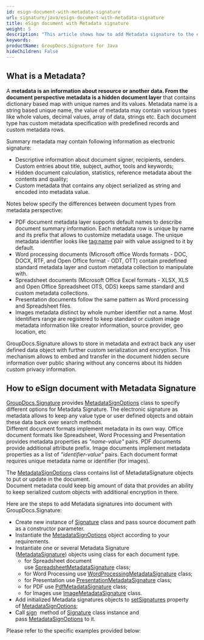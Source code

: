 ```yaml
---
id: esign-document-with-metadata-signature
url: signature/java/esign-document-with-metadata-signature
title: eSign document with Metadata signature
weight: 5
description: "This article shows how to add Metadata signature to the each document type meta layer with different data types over with GroupDocs.Signature"
keywords: 
productName: GroupDocs.Signature for Java
hideChildren: False
---
```

## What is a Metadata?

A **metadata **is an information about resource or another data. From the document perspective **metadata** is a** hidden document layer** that contains dictionary based map with unique names and its values. Metadata name is a string based unique name, the value of metadata may contain various types like whole values, decimal values, array of data, strings etc. Each document type has custom metadata specification with predefined records and custom metadata rows.

Summary metadata may contain following information as electronic signature:

*   Descriptive information about document signer, recipients, senders. Custom entries about title, subject, author, tools and keywords;
*   Hidden document calculation, statistics, reference metadata about the contents and quality;
*   Custom metadata that contains any object serialized as string and encoded into metadata value.

Notes below specify the differences between document types from metadata perspective:

*   PDF document metadata layer supports default names to describe document summary information. Each metadata row is unique by name and its prefix that allows to customize metadata usage. The unique metadata identifier looks like [tag:name](http://tagname/) pair with value assigned to it by default.
*   Word processing documents (Microsoft office Words formats - DOC, DOCX, RTF, and Open Office format - ODT, OTT) contain predefined standard metadata layer and custom metadata collection to manipulate with.
*   Spreadsheet documents (Microsoft Office Excel formats - XLSX, XLS and Open Office Spreadsheet OTS, ODS) keeps same standard and custom metadata collections.
*   Presentation documents follow the same pattern as Word processing and Spreadsheet files.
*   Images metadata distinct by whole number identifier not a name. Most identifiers range are registered to keep standard or custom image metadata information like creator information, source provider, geo location, etc

GroupDocs.Signature allows to store in metadata and extract back any user defined data object with further custom serialization and encryption. This mechanism allows to embed and transfer in the document hidden secure information over public sharing without any concerns about its hidden custom privacy information.

## How to eSign document with Metadata Signature

[GroupDocs.Signature](https://products.groupdocs.com/signature/java) provides [MetadataSignOptions](https://apireference.groupdocs.com/java/signature/com.groupdocs.signature.options.sign/MetadataSignOptions) class to specify different options for Metadata Signature. The electronic signature as metadata allows to keep any value type or user defined objects and obtain these data back over search methods.  
Different document formats implement metadata in its own way. Office document formats like Spreadsheet, Word Processing and Presentation provides metadata properties as *"name-value"* pairs. PDF documents provide additional attribute prefix. Image documents implement metadata properties as a list of *"identifier-value"* pairs. Each document format requires unique metadata name or identifier (for images).

The [MetadataSignOptions](https://apireference.groupdocs.com/java/signature/com.groupdocs.signature.options.sign/MetadataSignOptions) class contains list of MetadataSignature objects to put or update in the document.  
Document metadata could keep big amount of data that provides an ability to keep serialized custom objects with additional encryption in there. 

Here are the steps to add Metadata signatures into document with GroupDocs.Signature:

*   Create new instance of [Signature](https://apireference.groupdocs.com/java/signature/com.groupdocs.signature/Signature) class and pass source document path as a constructor parameter.    
*   Instantiate the [MetadataSignOptions](https://apireference.groupdocs.com/java/signature/com.groupdocs.signature.options.sign/MetadataSignOptions) object according to your requirements.    
*   Instantiate one or several Metadata Signature ([MetadataSignature](https://apireference.groupdocs.com/java/signature/com.groupdocs.signature.domain.signatures.metadata/MetadataSignature)) objects using class for each document type.     
    *   for Spreadsheet document use [SpreadsheetMetadataSignature](https://apireference.groupdocs.com/java/signature/com.groupdocs.signature.domain.signatures.metadata/SpreadsheetMetadataSignature) class;        
    *   for Word Processing use [WordProcessingMetadataSignature](https://apireference.groupdocs.com/java/signature/com.groupdocs.signature.domain.signatures.metadata/WordProcessingMetadataSignature) class;        
    *   for Presentation use [PresentationMetadataSignature](https://apireference.groupdocs.com/java/signature/com.groupdocs.signature.domain.signatures.metadata/PresentationMetadataSignature) class;         
    *   for PDF use [PdfMetadataSignature](https://apireference.groupdocs.com/java/signature/com.groupdocs.signature.domain.signatures.metadata/PdfMetadataSignatures) class;         
    *   for Images use [ImageMetadataSignature](https://apireference.groupdocs.com/java/signature/com.groupdocs.signature.domain.signatures.metadata/ImageMetadataSignature) class.        
*   Add initialized Metadata signatures objects to [setSignatures](https://apireference.groupdocs.com/java/signature/com.groupdocs.signature.options.sign/MetadataSignOptions#setSignatures()) property of [MetadataSignOptions](https://apireference.groupdocs.com/java/signature/com.groupdocs.signature.options.sign/MetadataSignOptions); 
*   Call [sign](https://apireference.groupdocs.com/signature/java/com.groupdocs.signature/Signature#sign(java.io.OutputStream,%20com.groupdocs.signature.options.sign.SignOptions))  method of [Signature](https://apireference.groupdocs.com/java/signature/com.groupdocs.signature/Signature) class instance and pass [MetadataSignOptions](https://apireference.groupdocs.com/java/signature/com.groupdocs.signature.options.sign/MetadataSignOptions) to it.
    
Please refer to the specific examples provided below:
